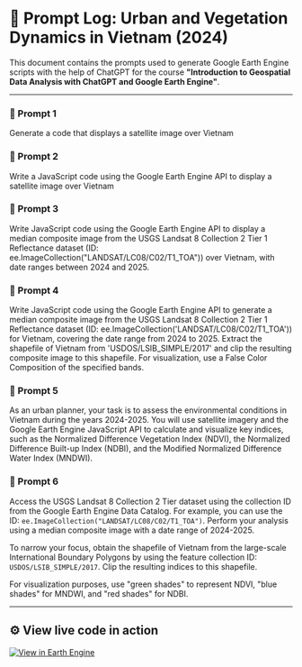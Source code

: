 # 🧪 Prompt Log: Urban and Vegetation Dynamics in Vietnam (2024)

This document contains the prompts used to generate Google Earth Engine scripts with the help of ChatGPT for the course **"Introduction to Geospatial Data Analysis with ChatGPT and Google Earth Engine"**.

---

### 🔹 Prompt 1
Generate a code that displays a satellite image over Vietnam

### 🔹 Prompt 2
Write a JavaScript code using the Google Earth Engine API to display a satellite image over Vietnam

### 🔹 Prompt 3
Write JavaScript code using the Google Earth Engine API to display a median composite image from the USGS Landsat 8 Collection 2 Tier 1 Reflectance dataset (ID: ee.ImageCollection("LANDSAT/LC08/C02/T1_TOA")) over Vietnam, with date ranges between 2024 and 2025.

### 🔹 Prompt 4
Write JavaScript code using the Google Earth Engine API to generate a median composite image from the USGS Landsat 8 Collection 2 Tier 1 Reflectance dataset (ID: ee.ImageCollection('LANDSAT/LC08/C02/T1_TOA')) for Vietnam, covering the date range from 2024 to 2025. Extract the shapefile of Vietnam from 'USDOS/LSIB_SIMPLE/2017' and clip the resulting composite image to this shapefile. For visualization, use a False Color Composition of the specified bands.

### 🔹 Prompt 5
As an urban planner, your task is to assess the environmental conditions in Vietnam during the years 2024-2025. You will use satellite imagery and the Google Earth Engine JavaScript API to calculate and visualize key indices, such as the Normalized Difference Vegetation Index (NDVI), the Normalized Difference Built-up Index (NDBI), and the Modified Normalized Difference Water Index (MNDWI).

### 🔹 Prompt 6
Access the USGS Landsat 8 Collection 2 Tier dataset using the collection ID from the Google Earth Engine Data Catalog. For example, you can use the ID: `ee.ImageCollection("LANDSAT/LC08/C02/T1_TOA")`. Perform your analysis using a median composite image with a date range of 2024-2025.

To narrow your focus, obtain the shapefile of Vietnam from the large-scale International Boundary Polygons by using the feature collection ID: `USDOS/LSIB_SIMPLE/2017`. Clip the resulting indices to this shapefile.

For visualization purposes, use "green shades" to represent NDVI, "blue shades" for MNDWI, and "red shades" for NDBI.

---
## ⚙️ View live code in action
[![View in Earth Engine](https://img.shields.io/badge/View%20in-Earth%20Engine-008000?logo=google)](https://code.earthengine.google.com/47e27493cda909a9a0850db8a44608f6?noload=true)
